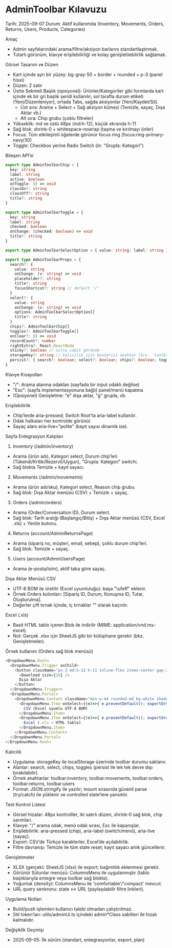 # AdminToolbar Kılavuzu

Tarih: 2025-09-07
Durum: Aktif kullanımda (Inventory, Movements, Orders, Returns, Users, Products, Categories)

Amaç
- Admin sayfalarındaki arama/filtre/aksiyon barlarını standartlaştırmak.
- Tutarlı görünüm, klavye erişilebilirliği ve kolay genişletilebilirlik sağlamak.

Görsel Tasarım ve Düzen
- Kart içinde ayrı bir yüzey: bg-gray-50 + border + rounded + p-3 (panel hissi)
- Düzen: 2 satır
- Üstte Sekmeli Başlık (opsiyonel): Ürünler/Kategoriler gibi formlarda kart içinde ek bir gri başlık şeridi kullanılır; sol tarafta durum etiketi (Yeni/Düzenleniyor), ortada Tabs, sağda aksiyonlar (Yeni/Kaydet/Sil).
  - Üst sıra: Arama + Select + Sağ aksiyon kümesi (Temizle, sayaç, Dışa Aktar vb.)
  - Alt sıra: Chip grubu (çoklu filtreler)
- Yükseklik: md ve üstü 48px (md:h-12), küçük ekranda h-11
- Sağ blok: shrink-0 + whitespace-nowrap (taşma ve kırılmayı önler)
- Focus: Tüm etkileşimli öğelerde görünür focus ring (focus:ring-primary-navy/30)
- Toggle: Checkbox yerine Radix Switch (ör. "Grupla: Kategori")

Bileşen API’si
```ts path=null start=null
export type AdminToolbarChip = {
  key: string
  label: string
  active: boolean
  onToggle: () => void
  classOn?: string
  classOff?: string
  title?: string
}

export type AdminToolbarToggle = {
  key: string
  label: string
  checked: boolean
  onChange: (checked: boolean) => void
  title?: string
}

export type AdminToolbarSelectOption = { value: string; label: string }

export type AdminToolbarProps = {
  search?: {
    value: string
    onChange: (v: string) => void
    placeholder?: string
    title?: string
    focusShortcut?: string // default '/'
  }
  select?: {
    value: string
    onChange: (v: string) => void
    options: AdminToolbarSelectOption[]
    title?: string
  }
  chips?: AdminToolbarChip[]
  toggles?: AdminToolbarToggle[]
  onClear?: () => void
  recordCount?: number
  rightExtra?: React.ReactNode
  sticky?: boolean // üstte sabit görünüm
  storageKey?: string // kalıcılık için benzersiz anahtar (örn. 'toolbar:orders')
  persist?: { search?: boolean; select?: boolean; chips?: boolean; toggles?: boolean }
}
```

Klavye Kısayolları
- "/": Arama alanına odaklan (sayfada bir input odaklı değilse)
- "Esc": (sayfa implementasyonuna bağlı) panel/menü kapatma
- (Opsiyonel) Genişletme: "e" dışa aktar, "g" grupla, vb.

Erişilebilirlik
- Chip’lerde aria-pressed; Switch Root’ta aria-label kullanılır.
- Odak halkaları her kontrolde görünür.
- Sayaç alanı aria-live="polite" (kayıt sayısı dinamik ise).

Sayfa Entegrasyon Kalıpları
1) Inventory (/admin/inventory)
- Arama (ürün adı), Kategori select, Durum chip’leri (Tükendi/Kritik/Rezervli/Uygun), "Grupla: Kategori" switchi.
- Sağ blokta Temizle + kayıt sayacı.

2) Movements (/admin/movements)
- Arama (ürün adı/sku), Kategori select, Reason chip grubu.
- Sağ blok: Dışa Aktar menüsü (CSV) + Temizle + sayaç.

3) Orders (/admin/orders)
- Arama (Order/Conversation ID), Durum select.
- Sağ blok: Tarih aralığı (Başlangıç/Bitiş) + Dışa Aktar menüsü (CSV, Excel .xls) + Yenile butonu.

4) Returns (account/AdminReturnsPage)
- Arama (sipariş no, müşteri, email, sebep), çoklu durum chip’leri.
- Sağ blok: Temizle + sayaç.

5) Users (account/AdminUsersPage)
- Arama (e-posta/isim), aktif taba göre sayaç.

Dışa Aktar Menüsü
CSV
- UTF‑8 BOM ile üretilir (Excel uyumluluğu): başa "\ufeff" eklenir.
- Örnek Orders kolonları: [Sipariş ID, Durum, Konuşma ID, Tutar, Oluşturulma].
- Değerler çift tırnak içinde; iç tırnaklar \"\" olarak kaçırılır.

Excel (.xls)
- Basit HTML tablo içeren Blob ile indirilir (MIME: application/vnd.ms-excel).
- Not: Gerçek .xlsx için SheetJS gibi bir kütüphane gerekir (bkz. Genişletmeler).

Örnek kullanım (Orders sağ blok menüsü)
```ts path=null start=null
<DropdownMenu.Root>
  <DropdownMenu.Trigger asChild>
    <button className="px-3 md:h-12 h-11 inline-flex items-center gap-2 rounded-md border border-light-gray bg-white hover:border-primary-navy text-sm whitespace-nowrap">
      <Download size={16} />
      Dışa Aktar
    </button>
  </DropdownMenu.Trigger>
  <DropdownMenu.Portal>
    <DropdownMenu.Content className="min-w-44 rounded-md bg-white shadow-lg border border-light-gray p-1">
      <DropdownMenu.Item onSelect={(e)=>{ e.preventDefault(); exportOrdersCsv() }} className="px-3 py-2 text-sm rounded hover:bg-gray-50 cursor-pointer">
        CSV (Excel uyumlu UTF‑8 BOM)
      </DropdownMenu.Item>
      <DropdownMenu.Item onSelect={(e)=>{ e.preventDefault(); exportOrdersXls() }} className="px-3 py-2 text-sm rounded hover:bg-gray-50 cursor-pointer">
        Excel (.xls — HTML tablo)
      </DropdownMenu.Item>
    </DropdownMenu.Content>
  </DropdownMenu.Portal>
</DropdownMenu.Root>
```

Kalıcılık
- Uygulama: storageKey ile localStorage üzerinde toolbar durumu saklanır.
- Alanlar: search, select, chips, toggles (persist ile tek tek devre dışı bırakılabilir).
- Örnek anahtarlar: toolbar:inventory, toolbar:movements, toolbar:orders, toolbar:returns, toolbar:users
- Format: JSON.stringify ile yazılır; mount sırasında güvenli parse (try/catch) ile yüklenir ve controlled state’lere yansıtılır.

Test Kontrol Listesi
- Görsel hizalar: 48px kontrolller, iki satırlı düzen, shrink-0 sağ blok, chip sarımları.
- Klavye: "/" arama odak, menü odak sırası, Esc ile kapanışlar.
- Erişilebilirlik: aria-pressed (chip), aria-label (switch/menü), aria-live (sayaç).
- Export: CSV’de Türkçe karakterler, Excel’de açılabilirlik.
- Filtre davranışı: Temizle ile tüm state reset; kayıt sayacı anlık güncellenir.

Genişletmeler
- XLSX (gerçek): SheetJS (xlsx) ile export; bağımlılık eklenmesi gerekir.
- Görünür Sütunlar menüsü: ColumnsMenu ile uygulanmıştır (tablo başlıklarıyla entegre veya toolbar sağ blokta).
- Yoğunluk (density): ColumnsMenu ile 'comfortable'/'compact' mevcut.
- URL query senkronu: state ↔ URL (paylaşılabilir filtre linkleri).

Uygulama Notları
- Build/push işlemleri kullanıcı talebi olmadan çalıştırılmaz.
- Stil token’ları: utils/adminUi.ts içindeki admin*Class sabitleri ile hizalı kalmalıdır.

Değişiklik Geçmişi
- 2025-09-05: İlk sürüm (standart, entegrasyonlar, export, plan)


